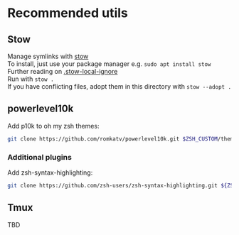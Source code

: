 # Recommended utils

## Stow
Manage symlinks with [stow](https://www.gnu.org/software/stow/) \
To install, just use your package manager e.g. `sudo apt install stow` \
Further reading on [.stow-local-ignore](https://www.gnu.org/software/stow/manual/html_node/Types-And-Syntax-Of-Ignore-Lists.html) \
Run with `stow .` \
If you have conflicting files, adopt them in this directory with `stow --adopt .`

## powerlevel10k
Add p10k to oh my zsh themes: 
```sh
git clone https://github.com/romkatv/powerlevel10k.git $ZSH_CUSTOM/themes/powerlevel10k
```

### Additional plugins
Add zsh-syntax-highlighting:
```sh
git clone https://github.com/zsh-users/zsh-syntax-highlighting.git ${ZSH_CUSTOM:-~/.oh-my-zsh/custom}/plugins/zsh-syntax-highlighting
```

## Tmux
TBD